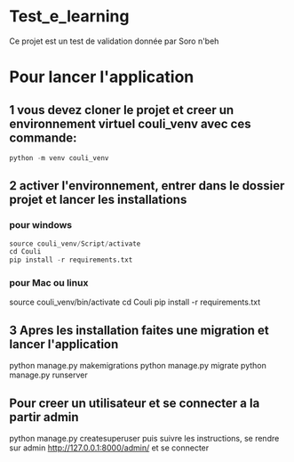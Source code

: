 # Test_e_learning
Ce projet est un test de validation donnée par Soro n'beh


# Pour lancer l'application

## 1 vous devez cloner le projet et creer un environnement virtuel couli_venv avec ces commande:
```python
python -m venv couli_venv
```


## 2 activer l'environnement, entrer dans le dossier projet et lancer les installations

### pour windows
```python
source couli_venv/Script/activate
cd Couli
pip install -r requirements.txt
```

### pour Mac ou linux
source couli_venv/bin/activate
cd Couli
pip install -r requirements.txt

## 3 Apres les installation faites une migration et lancer l'application

python manage.py makemigrations
python manage.py migrate
python manage.py runserver


## Pour creer un utilisateur et se connecter a la partir admin

python manage.py createsuperuser
puis suivre les instructions, se rendre sur admin http://127.0.0.1:8000/admin/ et se connecter
